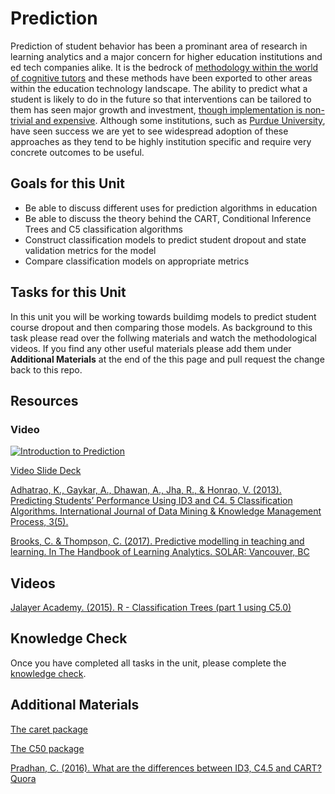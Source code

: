 # Prediction

Prediction of student behavior has been a prominant area of research in learning analytics and a major concern for higher education institutions and ed tech companies alike. It is the bedrock of [methodology within the world of cognitive tutors](https://solaresearch.org/hla-17/hla17-chapter5/) and these methods have been exported to other areas within the education technology landscape. The ability to predict what a student is likely to do in the future so that interventions can be tailored to them has seen major growth and investment, [though implementation is non-trivial and expensive](https://www.newamerica.org/education-policy/policy-papers/promise-and-peril-predictive-analytics-higher-education/). Although some institutions, such as [Purdue University](https://www.itap.purdue.edu/learning/tools/forecast.html), have seen success we are yet to see widespread adoption of these approaches as they tend to be highly institution specific and require very concrete outcomes to be useful. 

## Goals for this Unit

* Be able to discuss different uses for prediction algorithms in education
* Be able to discuss the theory behind the CART, Conditional Inference Trees and C5 classification algorithms
* Construct classification models to predict student dropout and state validation metrics for the model
* Compare classification models on appropriate metrics

## Tasks for this Unit

In this unit you will be working towards buildimg models to predict student course dropout and then comparing those models. As background to this task please read over the follwing materials and watch the methodological videos. If you find any other useful materials please add them under **Additional Materials** at the end of the this page and pull request the change back to this repo.

## Resources

### Video
[![Introduction to Prediction](https://img.youtube.com/vi/BqQR9n-Bolw/0.jpg)](https://youtu.be/BqQR9n-Bolw)

[Video Slide Deck]()

[Adhatrao, K., Gaykar, A., Dhawan, A., Jha, R., & Honrao, V. (2013). Predicting Students’ Performance Using ID3 and C4. 5 Classification Algorithms. International Journal of Data Mining & Knowledge Management Process, 3(5).](https://arxiv.org/ftp/arxiv/papers/1310/1310.2071.pdf)

[Brooks, C. & Thompson, C. (2017). Predictive modelling in teaching and learning. In The Handbook of Learning Analytics. SOLAR: Vancouver, BC](https://solaresearch.org/hla-17/hla17-chapter5/)

## Videos

[Jalayer Academy. (2015). R - Classification Trees (part 1 using C5.0)](https://www.youtube.com/watch?v=5NquIfQxpxk)

## Knowledge Check

Once you have completed all tasks in the unit, please complete the [knowledge check](https://tccolumbia.qualtrics.com/jfe/form/SV_bIchFX8s5M3Fdml).

## Additional Materials

[The caret package](https://topepo.github.io/caret/train-models-by-tag.html)

[The C50 package](https://topepo.github.io/C5.0/)

[Pradhan, C. (2016). What are the differences between ID3, C4.5 and CART? Quora](https://www.quora.com/What-are-the-differences-between-ID3-C4-5-and-CART)



